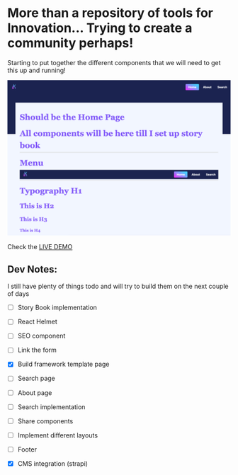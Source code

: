 # More than a repository of tools for Innovation... Trying to create a community perhaps!

Starting to put together the different components that we will need to get this up and running! 

![The project](../frontend/src/images/desktopView.png)


Check the [LIVE DEMO](https://ikit.netlify.app/) 

## Dev Notes:

I still have plenty of things todo and will try to build them on the next couple of days

- [ ] Story Book implementation
- [ ] React Helmet
- [ ] SEO component
- [ ] Link the form
- [x] Build framework template page
- [ ] Search page
- [ ] About page
- [ ] Search implementation
- [ ] Share components
- [ ] Implement different layouts 
- [ ] Footer
- [x] CMS integration (strapi) 

